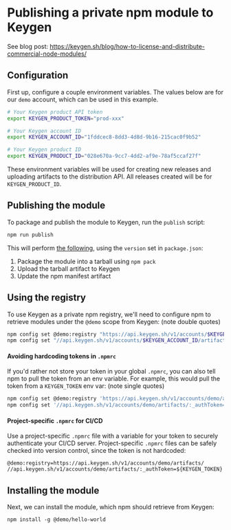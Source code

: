 # Publishing a private npm module to Keygen

See blog post: https://keygen.sh/blog/how-to-license-and-distribute-commercial-node-modules/

## Configuration

First up, configure a couple environment variables. The values below are for our `demo`
account, which can be used in this example.

```bash
# Your Keygen product API token
export KEYGEN_PRODUCT_TOKEN="prod-xxx"

# Your Keygen account ID
export KEYGEN_ACCOUNT_ID="1fddcec8-8dd3-4d8d-9b16-215cac0f9b52"

# Your Keygen product ID
export KEYGEN_PRODUCT_ID="028e670a-9cc7-4dd2-af9e-78af5ccaf27f"
```

These environment variables will be used for creating new releases and uploading artifacts
to the distribution API. All releases created will be for `KEYGEN_PRODUCT_ID`.

## Publishing the module

To package and publish the module to Keygen, run the `publish` script:

```bash
npm run publish
```

This will perform [the following](https://github.com/keygen-sh/example-private-npm-package/blob/master/package.json),
using the `version` set in `package.json`:

1. Package the module into a tarball using `npm pack`
1. Upload the tarball artifact to Keygen
1. Update the npm manifest artifact

## Using the registry

To use Keygen as a private npm registry, we'll need to configure npm to retrieve modules
under the `@demo` scope from Keygen: (note double quotes)

```bash
npm config set @demo:registry "https://api.keygen.sh/v1/accounts/$KEYGEN_ACCOUNT_ID/artifacts/"
npm config set "//api.keygen.sh/v1/accounts/$KEYGEN_ACCOUNT_ID/artifacts/:_authToken" "$KEYGEN_PRODUCT_TOKEN"
```

#### Avoiding hardcoding tokens in `.npmrc`

If you'd rather not store your token in your global `.npmrc`, you can also tell npm to
pull the token from an env variable. For example, this would pull the token from a
`KEYGEN_TOKEN` env var: (note single quotes)

```bash
npm config set @demo:registry 'https://api.keygen.sh/v1/accounts/demo/artifacts/'
npm config set '//api.keygen.sh/v1/accounts/demo/artifacts/:_authToken=${KEYGEN_TOKEN}'
```

#### Project-specific `.npmrc` for CI/CD

Use a project-specific `.npmrc` file with a variable for your token to securely authenticate
your CI/CD server. Project-specific `.npmrc` files can be safely checked into version control,
since the token is not hardcoded:

```
@demo:registry=https://api.keygen.sh/v1/accounts/demo/artifacts/
//api.keygen.sh/v1/accounts/demo/artifacts/:_authToken=${KEYGEN_TOKEN}
```

## Installing the module

Next, we can install the module, which npm should retrieve from Keygen:

```
npm install -g @demo/hello-world
```
